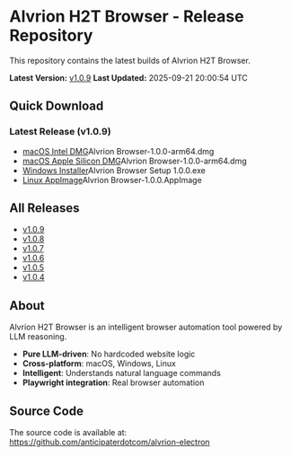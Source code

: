 # Alvrion H2T Browser - Release Repository

This repository contains the latest builds of Alvrion H2T Browser.

**Latest Version:** [v1.0.9](releases/v1.0.9/)
**Last Updated:** 2025-09-21 20:00:54 UTC

## Quick Download

### Latest Release (v1.0.9)
- [macOS Intel DMG](releases/v1.0.9/releases/v1.0.9/)Alvrion Browser-1.0.0-arm64.dmg
- [macOS Apple Silicon DMG](releases/v1.0.9/releases/v1.0.9/)Alvrion Browser-1.0.0-arm64.dmg
- [Windows Installer](releases/v1.0.9/releases/v1.0.9/)Alvrion Browser Setup 1.0.0.exe
- [Linux AppImage](releases/v1.0.9/releases/v1.0.9/)Alvrion Browser-1.0.0.AppImage

## All Releases

- [v1.0.9](releases//)
- [v1.0.8](releases//)
- [v1.0.7](releases//)
- [v1.0.6](releases//)
- [v1.0.5](releases//)
- [v1.0.4](releases//)

## About

Alvrion H2T Browser is an intelligent browser automation tool powered by LLM reasoning.

- **Pure LLM-driven**: No hardcoded website logic
- **Cross-platform**: macOS, Windows, Linux
- **Intelligent**: Understands natural language commands
- **Playwright integration**: Real browser automation

## Source Code

The source code is available at: https://github.com/anticipaterdotcom/alvrion-electron
